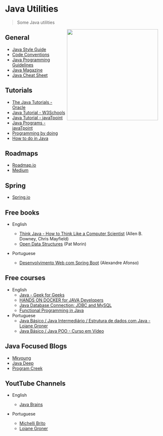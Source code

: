# Java Utilities
> Some Java utilities

<img src="https://animated-gif-creator.com/images/01/conference-season-mic-drop-13-java-talks-that-you-shouldn_10.gif" width=300 align='right'>

## General
- [Java Style Guide](https://google.github.io/styleguide/javaguide.html)
- [Code Conventions](https://www.oracle.com/java/technologies/javase/codeconventions-contents.html)
- [Java Programming Guidelines](https://docs.oracle.com/cd/E19159-01/819-3681/abebf/index.html)
- [Java Magazine](https://blogs.oracle.com/javamagazine/)
- [Java Cheat Sheet](https://opensource.com/downloads/java-cheat-sheet)

## Tutorials
- [The Java Tutorials - Oracle](https://docs.oracle.com/javase/tutorial/index.html)
- [Java Tutorial - W3Schools](https://www.w3schools.com/java/)
- [Java Tutorial - javaTpoint](https://www.javatpoint.com/java-tutorial)
- [Java Programs - javaTpoint](https://www.javatpoint.com/java-programs)
- [Programming by doing](http://programmingbydoing.com/)
- [How to do in Java](https://howtodoinjava.com/)

## Roadmaps
- [Roadmap.io](https://roadmap.sh/java/)
- [Medium](https://medium.com/javarevisited/the-java-programmer-roadmap-f9db163ef2c2)

## Spring
- [Spring.io](https://spring.io/)

## Free books
  - English
    - [Think Java - How to Think Like a Computer Scientist](https://greenteapress.com/wp/think-java/) (Allen B. Downey, Chris Mayfield)
    - [Open Data Structures](https://opendatastructures.org/) (Pat Morin)
    
  - Portuguese
      - [Desenvolvimento Web com Spring Boot](https://cafe.algaworks.com/livro-spring-boot/?utm_campaign=ads&utm_source=google&utm_medium=cpc&gclid=Cj0KCQiAzeSdBhC4ARIsACj36uFjUiPJU6__rnQ8je-65zOvAbRwUCbVFZ8lheDFkN7BwVVU6Jpw-MsaAkMgEALw_wcB) (Alexandre Afonso)
      
## Free courses
  - English
      - [Java - Geek for Geeks](https://www.geeksforgeeks.org/java/)
      - [HANDS ON DOCKER for JAVA Developers](https://www.udemy.com/course/introduction-to-docker-for-java-developers/?LSNPUBID=JVFxdTr9V80&ranEAID=JVFxdTr9V80&ranMID=39197&ranSiteID=JVFxdTr9V80-CAlVG9.fgvg8gCq7OL9CJw&utm_medium=udemyads&utm_source=aff-campaign)
      - [Java Database Connection: JDBC and MySQL](https://www.udemy.com/course/how-to-connect-java-jdbc-to-mysql/?LSNPUBID=JVFxdTr9V80&ranEAID=JVFxdTr9V80&ranMID=39197&ranSiteID=JVFxdTr9V80-opyc8XY7FTtrw_c7_8y9Uw&utm_medium=udemyads&utm_source=aff-campaign)
      - [Functional Programming in Java](https://www.youtube.com/watch?v=rPSL1alFIjI)
  - Portuguese
    - [Java Básico / Java Intermediário / Estrutura de dados com Java - Loiane Groner](https://loiane.training/)
    - [Java Básico / Java POO - Curso em Vídeo](https://www.cursoemvideo.com/)
    
## Java Focused Blogs
- [Mkyoung](https://mkyong.com/)
- [Java Deep](https://javax0.wordpress.com/)
- [Program Creek](https://www.programcreek.com/)

## YoutTube Channels
  - English
    - [Java Brains](https://www.youtube.com/@Java.Brains)

- Portuguese
  - [Michelli Brito](https://www.youtube.com/@MichelliBrito)
  - [Loiane Groner](https://www.youtube.com/channel/UCqQn92noBhY9VKQy4xCHPsg)
